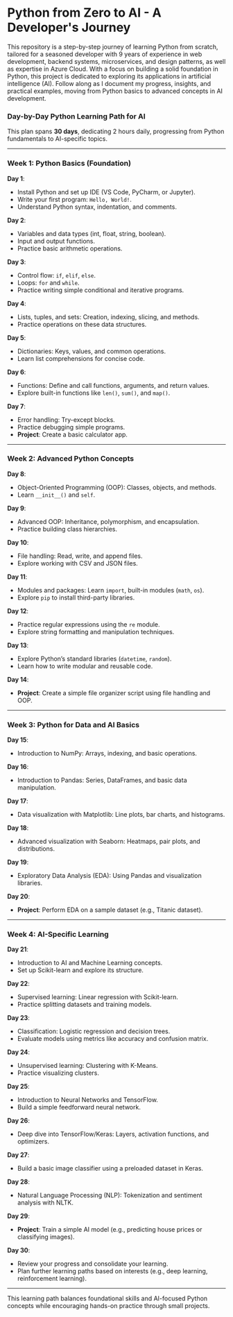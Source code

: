 # Python from Zero to AI - A Developer's Journey  
This repository is a step-by-step journey of learning Python from scratch, tailored for a seasoned developer with 9 years of experience in web development, backend systems, microservices, and design patterns, as well as expertise in Azure Cloud. With a focus on building a solid foundation in Python, this project is dedicated to exploring its applications in artificial intelligence (AI). Follow along as I document my progress, insights, and practical examples, moving from Python basics to advanced concepts in AI development.


### **Day-by-Day Python Learning Path for AI**  

This plan spans **30 days**, dedicating 2 hours daily, progressing from Python fundamentals to AI-specific topics.  

---

### **Week 1: Python Basics (Foundation)**  
**Day 1**:  
- Install Python and set up IDE (VS Code, PyCharm, or Jupyter).  
- Write your first program: `Hello, World!`.  
- Understand Python syntax, indentation, and comments.  

**Day 2**:  
- Variables and data types (int, float, string, boolean).  
- Input and output functions.  
- Practice basic arithmetic operations.  

**Day 3**:  
- Control flow: `if`, `elif`, `else`.  
- Loops: `for` and `while`.  
- Practice writing simple conditional and iterative programs.  

**Day 4**:  
- Lists, tuples, and sets: Creation, indexing, slicing, and methods.  
- Practice operations on these data structures.  

**Day 5**:  
- Dictionaries: Keys, values, and common operations.  
- Learn list comprehensions for concise code.  

**Day 6**:  
- Functions: Define and call functions, arguments, and return values.  
- Explore built-in functions like `len()`, `sum()`, and `map()`.  

**Day 7**:  
- Error handling: Try-except blocks.  
- Practice debugging simple programs.  
- **Project**: Create a basic calculator app.  

---

### **Week 2: Advanced Python Concepts**  
**Day 8**:  
- Object-Oriented Programming (OOP): Classes, objects, and methods.  
- Learn `__init__()` and `self`.  

**Day 9**:  
- Advanced OOP: Inheritance, polymorphism, and encapsulation.  
- Practice building class hierarchies.  

**Day 10**:  
- File handling: Read, write, and append files.  
- Explore working with CSV and JSON files.  

**Day 11**:  
- Modules and packages: Learn `import`, built-in modules (`math`, `os`).  
- Explore `pip` to install third-party libraries.  

**Day 12**:  
- Practice regular expressions using the `re` module.  
- Explore string formatting and manipulation techniques.  

**Day 13**:  
- Explore Python’s standard libraries (`datetime`, `random`).  
- Learn how to write modular and reusable code.  

**Day 14**:  
- **Project**: Create a simple file organizer script using file handling and OOP.  

---

### **Week 3: Python for Data and AI Basics**  
**Day 15**:  
- Introduction to NumPy: Arrays, indexing, and basic operations.  

**Day 16**:  
- Introduction to Pandas: Series, DataFrames, and basic data manipulation.  

**Day 17**:  
- Data visualization with Matplotlib: Line plots, bar charts, and histograms.  

**Day 18**:  
- Advanced visualization with Seaborn: Heatmaps, pair plots, and distributions.  

**Day 19**:  
- Exploratory Data Analysis (EDA): Using Pandas and visualization libraries.  

**Day 20**:  
- **Project**: Perform EDA on a sample dataset (e.g., Titanic dataset).  

---

### **Week 4: AI-Specific Learning**  
**Day 21**:  
- Introduction to AI and Machine Learning concepts.  
- Set up Scikit-learn and explore its structure.  

**Day 22**:  
- Supervised learning: Linear regression with Scikit-learn.  
- Practice splitting datasets and training models.  

**Day 23**:  
- Classification: Logistic regression and decision trees.  
- Evaluate models using metrics like accuracy and confusion matrix.  

**Day 24**:  
- Unsupervised learning: Clustering with K-Means.  
- Practice visualizing clusters.  

**Day 25**:  
- Introduction to Neural Networks and TensorFlow.  
- Build a simple feedforward neural network.  

**Day 26**:  
- Deep dive into TensorFlow/Keras: Layers, activation functions, and optimizers.  

**Day 27**:  
- Build a basic image classifier using a preloaded dataset in Keras.  

**Day 28**:  
- Natural Language Processing (NLP): Tokenization and sentiment analysis with NLTK.  

**Day 29**:  
- **Project**: Train a simple AI model (e.g., predicting house prices or classifying images).  

**Day 30**:  
- Review your progress and consolidate your learning.  
- Plan further learning paths based on interests (e.g., deep learning, reinforcement learning).  

---

This learning path balances foundational skills and AI-focused Python concepts while encouraging hands-on practice through small projects.
